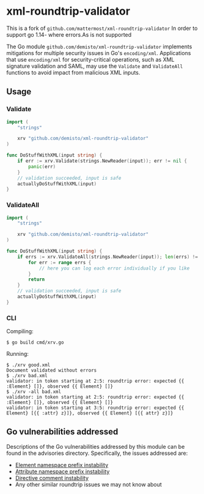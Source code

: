 # xml-roundtrip-validator

This is a fork of `github.com/mattermost/xml-roundtrip-validator` 
In order to support go 1.14- where errors.As is not supported


The Go module `github.com/demisto/xml-roundtrip-validator` implements mitigations for multiple security issues in Go's `encoding/xml`. Applications that use `encoding/xml` for security-critical operations, such as XML signature validation and SAML, may use the `Validate` and `ValidateAll` functions to avoid impact from malicious XML inputs.

## Usage

### Validate

```Go
import (
    "strings"

    xrv "github.com/demisto/xml-roundtrip-validator"
)

func DoStuffWithXML(input string) {
    if err := xrv.Validate(strings.NewReader(input)); err != nil {
        panic(err)
    }
    // validation succeeded, input is safe
    actuallyDoStuffWithXML(input)
}
```

### ValidateAll

```Go
import (
    "strings"

    xrv "github.com/demisto/xml-roundtrip-validator"
)

func DoStuffWithXML(input string) {
    if errs := xrv.ValidateAll(strings.NewReader(input)); len(errs) != 0 {
        for err := range errs {
            // here you can log each error individually if you like
        }
        return
    }
    // validation succeeded, input is safe
    actuallyDoStuffWithXML(input)
}
```

### CLI

Compiling:

```
$ go build cmd/xrv.go
```

Running:

```
$ ./xrv good.xml
Document validated without errors
$ ./xrv bad.xml 
validator: in token starting at 2:5: roundtrip error: expected {{ :Element} []}, observed {{ Element} []}
$ ./xrv -all bad.xml 
validator: in token starting at 2:5: roundtrip error: expected {{ :Element} []}, observed {{ Element} []}
validator: in token starting at 3:5: roundtrip error: expected {{ Element} [{{ :attr} z}]}, observed {{ Element} [{{ attr} z}]}
```

## Go vulnerabilities addressed

Descriptions of the Go vulnerabilities addressed by this module can be found in the advisories directory. Specifically, the issues addressed are:

 - [Element namespace prefix instability](./advisories/unstable-elements.md)
 - [Attribute namespace prefix instability](./advisories/unstable-attributes.md)
 - [Directive comment instability](./advisories/unstable-directives.md)
 - Any other similar roundtrip issues we may not know about
